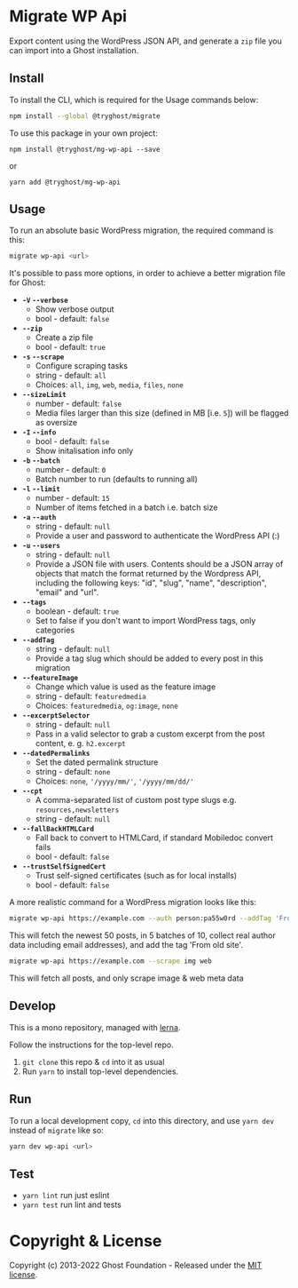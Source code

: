 # Migrate WP Api

Export content using the WordPress JSON API, and generate a `zip` file you can import into a Ghost installation.


## Install

To install the CLI, which is required for the Usage commands below:

```sh
npm install --global @tryghost/migrate
```

To use this package in your own project:

`npm install @tryghost/mg-wp-api --save`

or

`yarn add @tryghost/mg-wp-api`


## Usage

To run an absolute basic WordPress migration, the required command is this:

```sh
migrate wp-api <url>
```

It's possible to pass more options, in order to achieve a better migration file for Ghost:

- **`-V` `--verbose`** 
    - Show verbose output
    - bool - default: `false`        
- **`--zip`** 
    - Create a zip file
    - bool - default: `true`            
- **`-s` `--scrape`** 
    - Configure scraping tasks
    - string - default: `all` 
    - Choices: `all`, `img`, `web`, `media`, `files`, `none`
- **`--sizeLimit`**
    - number - default: `false`
    - Media files larger than this size (defined in MB [i.e. `5`]) will be flagged as oversize
- **`-I` `--info`**
    - bool - default: `false`
    - Show initalisation info only
- **`-b` `--batch`**
    - number - default: `0`
    - Batch number to run (defaults to running all)
- **`-l` `--limit`**
    - number - default: `15`
    - Number of items fetched in a batch i.e. batch size
- **`-a` `--auth`**
    - string - default: `null`
    - Provide a user and password to authenticate the WordPress API (<user>:<password>)
- **`-u` `--users`**
    - string - default: `null`
    - Provide a JSON file with users. Contents should be a JSON array of objects that match
      the format returned by the Wordpress API, including the following keys:
      "id", "slug", "name", "description", "email" and "url".
- **`--tags`**
    - boolean - default: `true`
    - Set to false if you don't want to import WordPress tags, only categories
- **`--addTag`**
    - string - default: `null`
    - Provide a tag slug which should be added to every post in this migration
- **`--featureImage`** 
    - Change which value is used as the feature image
    - string - default: `featuredmedia` 
    - Choices: `featuredmedia`, `og:image`, `none`
- **`--excerptSelector`**
    - string - default: `null`
    - Pass in a valid selector to grab a custom excerpt from the post content, e. g. `h2.excerpt`
- **`--datedPermalinks`** 
    - Set the dated permalink structure
    - string - default: `none` 
    - Choices: `none`, `'/yyyy/mm/'`, `'/yyyy/mm/dd/'`  
- **`--cpt`** 
    - A comma-separated list of custom post type slugs e.g. `resources,newsletters`
    - string - default: `null`
- **`--fallBackHTMLCard`** 
    - Fall back to convert to HTMLCard, if standard Mobiledoc convert fails
    - bool - default: `false`
- **`--trustSelfSignedCert`** 
    - Trust self-signed certificates (such as for local installs)
    - bool - default: `false`

A more realistic command for a WordPress migration looks like this:

```sh
migrate wp-api https://example.com --auth person:pa55w0rd --addTag 'From old site' --limit 10 --batch 5
```

This will fetch the newest 50 posts, in 5 batches of 10, collect real author data including email addresses), and add the tag 'From old site'.

```sh
migrate wp-api https://example.com --scrape img web
```

This will fetch all posts, and only scrape image & web meta data

## Develop

This is a mono repository, managed with [lerna](https://lerna.js.org).

Follow the instructions for the top-level repo.
1. `git clone` this repo & `cd` into it as usual
2. Run `yarn` to install top-level dependencies.


## Run

To run a local development copy, `cd` into this directory, and use `yarn dev` instead of `migrate` like so:

```sh
yarn dev wp-api <url>
```


## Test

- `yarn lint` run just eslint
- `yarn test` run lint and tests


# Copyright & License

Copyright (c) 2013-2022 Ghost Foundation - Released under the [MIT license](LICENSE).
